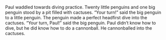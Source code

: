 Paul waddled towards diving practice. Twenty little penguins and one big penguin stood by a pit filled with cactuses. 
“Your turn!” said the big penguin to a little penguin.
The penguin made a perfect headfirst dive into the cactuses. 
“Your turn, Paul!” said the big penguin. 
Paul didn’t know how to dive, but he did know how to do a cannonball. He cannonballed into the cactuses.
